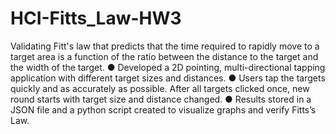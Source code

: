 # HCI-Fitts_Law-HW3
Validating Fitt's law that predicts that the time required to rapidly move to a target area is a function   of   the   ratio   between   the   distance   to   the   target   and   the   width   of   the   target.
● Developed   a    2D   pointing,   multi-directional    tapping   application   with   different   target   sizes   and   distances.
● Users tap the targets quickly and as accurately as possible. After all targets clicked once, new round
starts   with   target   size   and   distance   changed.
● Results stored in a JSON file and a python script created to visualize graphs and verify Fitts’s Law.
